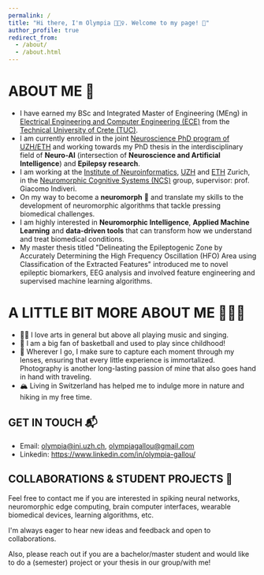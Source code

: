 ```yaml
---
permalink: /
title: "Hi there, I'm Olympia 🙋🏻‍♀️. Welcome to my page! 🌱"
author_profile: true
redirect_from: 
  - /about/
  - /about.html
---  
```

  
  
  
# ABOUT ME 🌊

- I have earned my BSc and Integrated Master of Engineering (MEng) in [Electrical Engineering and Computer Engineering (ECE)](https://www.ece.tuc.gr/en/home) from the [Technical University of Crete (TUC)](https://www.tuc.gr/en/home). 
- I am currently enrolled in the joint [Neuroscience PhD program of UZH/ETH](https://www.neuroscience.uzh.ch/en.html) and working towards my PhD thesis in the interdisciplinary field of **Neuro-AI** (intersection of **Neuroscience and Artificial Intelligence**) and **Epilepsy research**. 
- I am working at the [Institute of Neuroinformatics](https://www.ini.uzh.ch/en.html), [UZH](https://www.uzh.ch/en.html) and [ETH](https://ethz.ch/en.html) Zurich, in the [Neuromorphic Cognitive Systems (NCS)](https://www.ini.uzh.ch/en/research/groups/ncs.html) group, supervisor: prof. Giacomo Indiveri.
- On my way to become a **neuromorph** 🧠 and translate my skills to the development of neuromorphic algorithms that tackle pressing biomedical challenges.
- I am highly interested in **Neuromorphic Intelligence**, **Applied Machine Learning** and **data-driven tools** that can transform how we understand and treat biomedical conditions.
- My master thesis titled "Delineating the Epileptogenic Zone by Accurately Determining the High Frequency Oscillation (HFO) Area using Classification of the Extracted Features" introduced me to novel epileptic biomarkers, EEG analysis and involved feature engineering and supervised machine learning algorithms. 
  
# A LITTLE BIT MORE ABOUT ME ⛹🏻‍♀️

- 🎸🎼 I love arts in general but above all playing music and singing.
- 🏀 I am a big fan of basketball and used to play since childhood!
- 📸 Wherever I go, I make sure to capture each moment through my lenses, ensuring that every little experience is immortalized. Photography is another long-lasting passion of mine that also goes hand in hand with traveling.
- 🏔 Living in Switzerland has helped me to indulge more in nature and hiking in my free time.
   
## GET IN TOUCH 📬

- Email: olympia@ini.uzh.ch, olympiagallou@gmail.com
- Linkedin: https://www.linkedin.com/in/olympia-gallou/ 
  
## COLLABORATIONS & STUDENT PROJECTS 🦾

Feel free to contact me if you are interested in spiking neural networks, neuromorphic edge computing, brain computer interfaces, wearable biomedical devices, learning algorithms, etc. 

I'm always eager to hear new ideas and feedback and open to collaborations. 

Also, please reach out if you are a bachelor/master student and would like to do a (semester) project or your thesis in our group/with me! 
